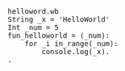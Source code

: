 <pre>
helloword.wb
String _x = 'HelloWorld'
Int _num = 5
fun_helloworld = (_num):
	for _i in_range(_num):
    	console.log(_x).
.
</pre>
